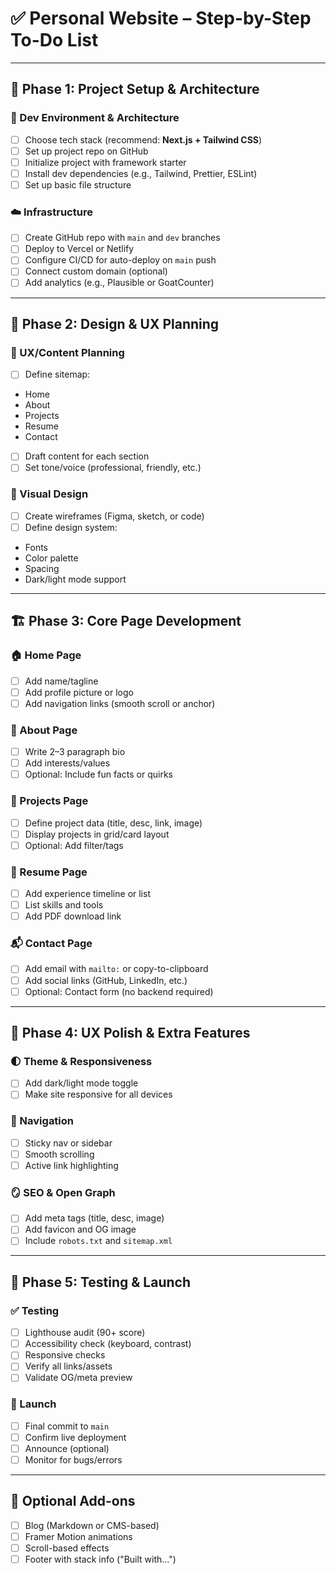 # ✅ Personal Website – Step-by-Step To-Do List

---

## 📐 Phase 1: Project Setup & Architecture

### 🔧 Dev Environment & Architecture
- [ ] Choose tech stack (recommend: **Next.js + Tailwind CSS**)
- [ ] Set up project repo on GitHub
- [ ] Initialize project with framework starter
- [ ] Install dev dependencies (e.g., Tailwind, Prettier, ESLint)
- [ ] Set up basic file structure
### ☁️ Infrastructure
- [ ] Create GitHub repo with `main` and `dev` branches
- [ ] Deploy to Vercel or Netlify
- [ ] Configure CI/CD for auto-deploy on `main` push
- [ ] Connect custom domain (optional)
- [ ] Add analytics (e.g., Plausible or GoatCounter)

---

## 🎨 Phase 2: Design & UX Planning

### 🧠 UX/Content Planning
- [ ] Define sitemap:
- Home
- About
- Projects
- Resume
- Contact
- [ ] Draft content for each section
- [ ] Set tone/voice (professional, friendly, etc.)

### 🎨 Visual Design
- [ ] Create wireframes (Figma, sketch, or code)
- [ ] Define design system:
- Fonts
- Color palette
- Spacing
- Dark/light mode support

---

## 🏗️ Phase 3: Core Page Development

### 🏠 Home Page
- [ ] Add name/tagline
- [ ] Add profile picture or logo
- [ ] Add navigation links (smooth scroll or anchor)

### 👤 About Page
- [ ] Write 2–3 paragraph bio
- [ ] Add interests/values
- [ ] Optional: Include fun facts or quirks

### 🧰 Projects Page
- [ ] Define project data (title, desc, link, image)
- [ ] Display projects in grid/card layout
- [ ] Optional: Add filter/tags

### 📄 Resume Page
- [ ] Add experience timeline or list
- [ ] List skills and tools
- [ ] Add PDF download link

### 📬 Contact Page
- [ ] Add email with `mailto:` or copy-to-clipboard
- [ ] Add social links (GitHub, LinkedIn, etc.)
- [ ] Optional: Contact form (no backend required)

---

## 🌈 Phase 4: UX Polish & Extra Features

### 🌓 Theme & Responsiveness
- [ ] Add dark/light mode toggle
- [ ] Make site responsive for all devices

### 🧭 Navigation
- [ ] Sticky nav or sidebar
- [ ] Smooth scrolling
- [ ] Active link highlighting

### 🪞 SEO & Open Graph
- [ ] Add meta tags (title, desc, image)
- [ ] Add favicon and OG image
- [ ] Include `robots.txt` and `sitemap.xml`

---

## 🧪 Phase 5: Testing & Launch

### ✅ Testing
- [ ] Lighthouse audit (90+ score)
- [ ] Accessibility check (keyboard, contrast)
- [ ] Responsive checks
- [ ] Verify all links/assets
- [ ] Validate OG/meta preview

### 🚀 Launch
- [ ] Final commit to `main`
- [ ] Confirm live deployment
- [ ] Announce (optional)
- [ ] Monitor for bugs/errors

---

## 🧰 Optional Add-ons

- [ ] Blog (Markdown or CMS-based)
- [ ] Framer Motion animations
- [ ] Scroll-based effects
- [ ] Footer with stack info ("Built with...")
